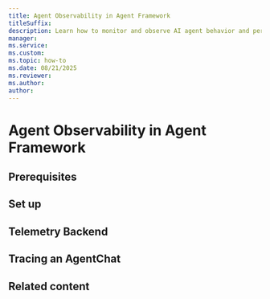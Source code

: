 ```yaml
---
title: Agent Observability in Agent Framework
titleSuffix: 
description: Learn how to monitor and observe AI agent behavior and performance.
manager: 
ms.service: 
ms.custom:
ms.topic: how-to
ms.date: 08/21/2025
ms.reviewer: 
ms.author: 
author: 
---
```


# Agent Observability in Agent Framework


## Prerequisites

## Set up 

## Telemetry Backend

## Tracing an AgentChat


## Related content
